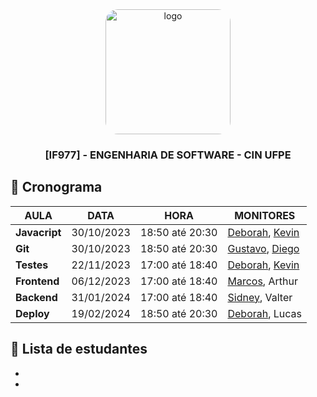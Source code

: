 <div align="center">

  <img src="https://user-images.githubusercontent.com/42525687/203692147-cb274f74-7e73-4869-b460-1dc967fb4786.png" alt="logo" width="200" height="auto" style="border-radius:20px;" />

  <h3>
    [IF977] - ENGENHARIA DE SOFTWARE - CIN UFPE
  </h3>

</div>

## :calendar: Cronograma

| AULA                             | DATA       | HORA              | MONITORES                                                                                            |
| -------------------------------- | ---------- | ----------------- | ---------------------------------------------------------------------------------------------------- |
| **Javacript**                    | 30/10/2023 | 18:50 até 20:30   | [Deborah](https://github.com/debespindola), [Kevin](https://github.com/kevbeltrao)  |
| **Git**                          | 30/10/2023 | 18:50 até 20:30   | [Gustavo](https://github.com/gustavo-ghcs), [Diego](https://github.com/)  |
| **Testes**                      | 22/11/2023 | 17:00 até 18:40   |  [Deborah](https://github.com/debespindola), [Kevin](https://github.com/kevbeltrao)         |
| **Frontend**                     | 06/12/2023 | 17:00 até 18:40   | [Marcos](https://github.com/marcoslima12), Arthur                   |
| **Backend**                       | 31/01/2024 | 17:00 até 18:40   | [Sidney](https://github.com/silvercent011), Valter                   |
| **Deploy**                       | 19/02/2024 | 18:50 até 20:30   |[Deborah](https://github.com/debespindola), Lucas          |

## :fairy: Lista de estudantes

-
-
